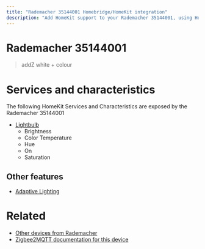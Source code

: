 ```yaml
---
title: "Rademacher 35144001 Homebridge/HomeKit integration"
description: "Add HomeKit support to your Rademacher 35144001, using Homebridge, Zigbee2MQTT and homebridge-z2m."
---
```

<!---
This file has been GENERATED using src/docgen/docgen.ts
DO NOT EDIT THIS FILE MANUALLY!
-->
# Rademacher 35144001
> addZ white + colour


# Services and characteristics
The following HomeKit Services and Characteristics are exposed by
the Rademacher 35144001

* [Lightbulb](../../light.md)
  * Brightness
  * Color Temperature
  * Hue
  * On
  * Saturation

## Other features
* [Adaptive Lighting](../../light.md)

# Related
* [Other devices from Rademacher](../index.md#rademacher)
* [Zigbee2MQTT documentation for this device](https://www.zigbee2mqtt.io/devices/35144001.html)